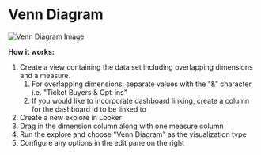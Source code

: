 #  Venn Diagram
![Venn Diagram Image](https://github.mlbam.net/EIS/eis-looker-custom-visualizations/blob/master/venn_diagram/venn_diagram.png)

**How it works:**
1. Create a view containing the data set including overlapping dimensions and a measure. 
    1. For overlapping dimensions, separate values with the "&" character i.e. "Ticket Buyers & Opt-ins" 
    2. If you would like to incorporate dashboard linking, create a column for the dashboard id to be linked to
2. Create a new explore in Looker
3. Drag in the dimension column along with one measure column
4. Run the explore and choose "Venn Diagram" as the visualization type
5. Configure any options in the edit pane on the right
